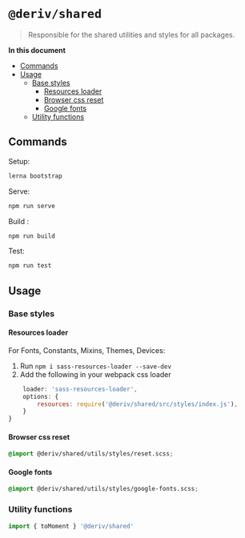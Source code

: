 # `@deriv/shared`

> Responsible for the shared utilities and styles for all packages.

**In this document**

-   [Commands](#commands)
-   [Usage](#Usage)
    -   [Base styles](base-styles)
        -   [Resources loader](#resources-loader)
        -   [Browser css reset](#browser-css-reset)
        -   [Google fonts](#google-fonts)
    -   [ Utility functions](#utility-functions)

## Commands

Setup:

```sh
lerna bootstrap
```

Serve:

```sh
npm run serve
```

Build :

```sh
npm run build
```

Test:

```sh
npm run test
```

## Usage

### Base styles

#### Resources loader

For Fonts, Constants, Mixins, Themes, Devices:

1. Run `npm i sass-resources-loader --save-dev`
2. Add the following in your webpack css loader

```js {
    loader: 'sass-resources-loader',
    options: {
        resources: require('@deriv/shared/src/styles/index.js'),
    }
}
```

#### Browser css reset

```scss
@import @deriv/shared/utils/styles/reset.scss;
```

#### Google fonts

```scss
@import @deriv/shared/utils/styles/google-fonts.scss;
```

### Utility functions

```js
import { toMoment } '@deriv/shared'
```
